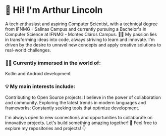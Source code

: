 # 👋 Hi! I'm Arthur Lincoln 
A tech enthusiast and aspiring Computer Scientist, with a technical degree from IFNMG - Salinas Campus and currently pursuing a Bachelor's in Computer Science at IFNMG - Montes Claros Campus. 👨‍🎓
My passion lies in transforming ideas into code, always striving to learn and innovate. I'm driven by the desire to unravel new concepts and apply creative solutions to real-world challenges.

### 👨‍💻 Currently immersed in the world of:
Kotlin and Android development

### 💡 My main interests include:
Contributing to Open Source projects: I believe in the power of collaboration and community.
Exploring the latest trends in modern languages and frameworks: Constantly seeking tools that optimize development.

I'm always open to new connections and opportunities to collaborate on innovative projects. Let's build something amazing together! 🤝
Feel free to explore my repositories and projects! 👇
